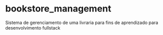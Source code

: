 # bookstore_management
Sistema de gerenciamento de uma livraria para fins de aprendizado para desenvolvimento fullstack
